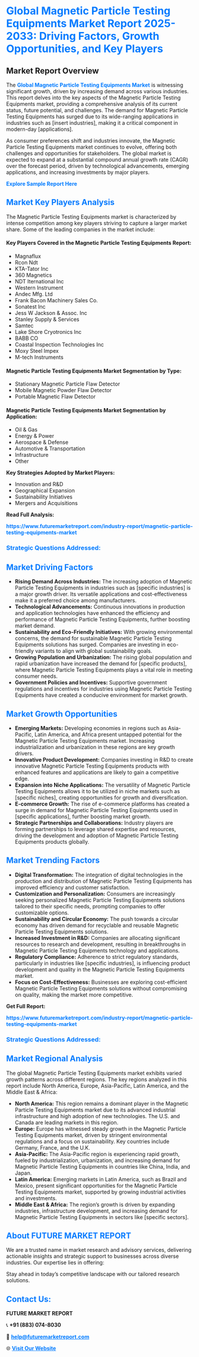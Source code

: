 <h1 style="color: #007BFF;">Global Magnetic Particle Testing Equipments Market Report 2025-2033: Driving Factors, Growth Opportunities, and Key Players</h1>

<section id="overview">
<h2>Market Report Overview</h2>
<p>The <a href="https://www.futuremarketreport.com/industry-report/magnetic-particle-testing-equipments-market" style="color: #007BFF; text-decoration: none;"><strong>Global Magnetic Particle Testing Equipments Market</strong></a> is witnessing significant growth, driven by increasing demand across various industries. This report delves into the key aspects of the Magnetic Particle Testing Equipments market, providing a comprehensive analysis of its current status, future potential, and challenges. The demand for Magnetic Particle Testing Equipments has surged due to its wide-ranging applications in industries such as [insert industries], making it a critical component in modern-day [applications].</p>
<p>As consumer preferences shift and industries innovate, the Magnetic Particle Testing Equipments market continues to evolve, offering both challenges and opportunities for stakeholders. The global market is expected to expand at a substantial compound annual growth rate (CAGR) over the forecast period, driven by technological advancements, emerging applications, and increasing investments by major players.</p>
</section>

<section id="overview">
<p><a href="https://www.futuremarketreport.com/request-sample/reportId=93252" style="color: #007BFF; text-decoration: none;"><strong>Explore Sample Report Here</strong></a></p>
</section>

<section id="key-players">
<h2 style="color: #007BFF;">Market Key Players Analysis</h2>
<p>The Magnetic Particle Testing Equipments market is characterized by intense competition among key players striving to capture a larger market share. Some of the leading companies in the market include:</p>
<h4>Key Players Covered in the Magnetic Particle Testing Equipments Report:</h4>
<ul><li>Magnaflux</li><li>Rcon Ndt</li><li>KTA-Tator Inc</li><li>360 Magnetics</li><li>NDT Iternational Inc</li><li>Western Instrument</li><li>Andec Mfg. Ltd</li><li>Frank Bacon Machinery Sales Co.</li><li>Sonatest Inc</li><li>Jess W Jackson &amp; Assoc. Inc</li><li>Stanley Supply &amp; Services</li><li>Samtec</li><li>Lake Shore Cryotronics Inc</li><li>BABB CO</li><li>Coastal Inspection Technologies Inc</li><li>Moxy Steel Impex</li><li>M-tech Instruments</li></ul>
<h4>Magnetic Particle Testing Equipments Market Segmentation by Type:</h4>
<ul><li>Stationary Magnetic Particle Flaw Detector</li><li>Mobile Magnetic Powder Flaw Detector</li><li>Portable Magnetic Flaw Detector</li></ul>

<h4>Magnetic Particle Testing Equipments Market Segmentation by Application:</h4>
<ul><li>Oil &amp; Gas</li><li>Energy &amp; Power</li><li>Aerospace &amp; Defense</li><li>Automotive &amp; Transportation</li><li>Infrastructure</li><li>Other</li></ul>
<p><strong>Key Strategies Adopted by Market Players:</strong></p>
<ul>
<li>Innovation and R&D</li>
<li>Geographical Expansion</li>
<li>Sustainability Initiatives</li>
<li>Mergers and Acquisitions</li>
</ul>
</section>

<section>
<p><strong>Read Full Analysis: </strong></p><a href="https://www.futuremarketreport.com/industry-report/magnetic-particle-testing-equipments-market" style="color: #007BFF; text-decoration: none;"><strong>https://www.futuremarketreport.com/industry-report/magnetic-particle-testing-equipments-market</strong></a>
<h3 style="color: #007BFF;">Strategic Questions Addressed:</h3>
</section>

<section id="driving-factors">
<h2 style="color: #007BFF;">Market Driving Factors</h2>
<ul>
<li><strong>Rising Demand Across Industries:</strong> The increasing adoption of Magnetic Particle Testing Equipments in industries such as [specific industries] is a major growth driver. Its versatile applications and cost-effectiveness make it a preferred choice among manufacturers.</li>
<li><strong>Technological Advancements:</strong> Continuous innovations in production and application technologies have enhanced the efficiency and performance of Magnetic Particle Testing Equipments, further boosting market demand.</li>
<li><strong>Sustainability and Eco-Friendly Initiatives:</strong> With growing environmental concerns, the demand for sustainable Magnetic Particle Testing Equipments solutions has surged. Companies are investing in eco-friendly variants to align with global sustainability goals.</li>
<li><strong>Growing Population and Urbanization:</strong> The rising global population and rapid urbanization have increased the demand for [specific products], where Magnetic Particle Testing Equipments plays a vital role in meeting consumer needs.</li>
<li><strong>Government Policies and Incentives:</strong> Supportive government regulations and incentives for industries using Magnetic Particle Testing Equipments have created a conducive environment for market growth.</li>
</ul>
</section>

<section id="growth-opportunities">
<h2 style="color: #007BFF;">Market Growth Opportunities</h2>
<ul>
<li><strong>Emerging Markets:</strong> Developing economies in regions such as Asia-Pacific, Latin America, and Africa present untapped potential for the Magnetic Particle Testing Equipments market. Increasing industrialization and urbanization in these regions are key growth drivers.</li>
<li><strong>Innovative Product Development:</strong> Companies investing in R&D to create innovative Magnetic Particle Testing Equipments products with enhanced features and applications are likely to gain a competitive edge.</li>
<li><strong>Expansion into Niche Applications:</strong> The versatility of Magnetic Particle Testing Equipments allows it to be utilized in niche markets such as [specific niches], creating opportunities for growth and diversification.</li>
<li><strong>E-commerce Growth:</strong> The rise of e-commerce platforms has created a surge in demand for Magnetic Particle Testing Equipments used in [specific applications], further boosting market growth.</li>
<li><strong>Strategic Partnerships and Collaborations:</strong> Industry players are forming partnerships to leverage shared expertise and resources, driving the development and adoption of Magnetic Particle Testing Equipments products globally.</li>
</ul>
</section>

<section id="trending-factors">
<h2 style="color: #007BFF;">Market Trending Factors</h2>
<ul>
<li><strong>Digital Transformation:</strong> The integration of digital technologies in the production and distribution of Magnetic Particle Testing Equipments has improved efficiency and customer satisfaction.</li>
<li><strong>Customization and Personalization:</strong> Consumers are increasingly seeking personalized Magnetic Particle Testing Equipments solutions tailored to their specific needs, prompting companies to offer customizable options.</li>
<li><strong>Sustainability and Circular Economy:</strong> The push towards a circular economy has driven demand for recyclable and reusable Magnetic Particle Testing Equipments solutions.</li>
<li><strong>Increased Investment in R&D:</strong> Companies are allocating significant resources to research and development, resulting in breakthroughs in Magnetic Particle Testing Equipments technology and applications.</li>
<li><strong>Regulatory Compliance:</strong> Adherence to strict regulatory standards, particularly in industries like [specific industries], is influencing product development and quality in the Magnetic Particle Testing Equipments market.</li>
<li><strong>Focus on Cost-Effectiveness:</strong> Businesses are exploring cost-efficient Magnetic Particle Testing Equipments solutions without compromising on quality, making the market more competitive.</li>
</ul>
</section>

<section>
<p><strong>Get Full Report: </strong></p><a href="https://www.futuremarketreport.com/industry-report/magnetic-particle-testing-equipments-market" style="color: #007BFF; text-decoration: none;"><strong>https://www.futuremarketreport.com/industry-report/magnetic-particle-testing-equipments-market</strong></a>
<h3 style="color: #007BFF;">Strategic Questions Addressed:</h3>
</section>


<section id="regional-analysis">
<h2 style="color: #007BFF;">Market Regional Analysis</h2>
<p>The global Magnetic Particle Testing Equipments market exhibits varied growth patterns across different regions. The key regions analyzed in this report include North America, Europe, Asia-Pacific, Latin America, and the Middle East & Africa:</p>
<ul>
<li><strong>North America:</strong> This region remains a dominant player in the Magnetic Particle Testing Equipments market due to its advanced industrial infrastructure and high adoption of new technologies. The U.S. and Canada are leading markets in this region.</li>
<li><strong>Europe:</strong> Europe has witnessed steady growth in the Magnetic Particle Testing Equipments market, driven by stringent environmental regulations and a focus on sustainability. Key countries include Germany, France, and the U.K.</li>
<li><strong>Asia-Pacific:</strong> The Asia-Pacific region is experiencing rapid growth, fueled by industrialization, urbanization, and increasing demand for Magnetic Particle Testing Equipments in countries like China, India, and Japan.</li>
<li><strong>Latin America:</strong> Emerging markets in Latin America, such as Brazil and Mexico, present significant opportunities for the Magnetic Particle Testing Equipments market, supported by growing industrial activities and investments.</li>
<li><strong>Middle East & Africa:</strong> The region’s growth is driven by expanding industries, infrastructure development, and increasing demand for Magnetic Particle Testing Equipments in sectors like [specific sectors].</li>
</ul>
</section>

<footer>
<h2 style="color: #007BFF;">About FUTURE MARKET REPORT</h2>
<p>We are a trusted name in market research and advisory services, delivering actionable insights and strategic support to businesses across diverse industries. Our expertise lies in offering:</p>

<p>Stay ahead in today’s competitive landscape with our tailored research solutions.</p>

<h2 style="color: #007BFF;">Contact Us:</h2>
<p><strong>FUTURE MARKET REPORT</strong></p>
<p>📞 <strong>+91 (883) 074-8030</strong></p>
<p>📧 <strong><a href="mailto:help@futuremarketreport.com" style="color: #007BFF;">help@futuremarketreport.com</a></strong></p>
<p>🌐 <strong><a href="https://www.futuremarketreport.com/" style="color: #007BFF;">Visit Our Website</a></strong></p>
</footer>